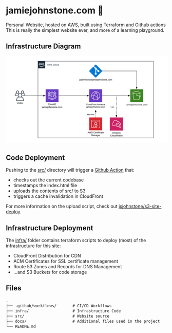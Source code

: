# jamiejohnstone.com :wave:
Personal Website, hosted on AWS, built using Terraform and Github actions
This is really the simplest website ever, and more of a learning playground.

## Infrastructure Diagram
![Infra Diagram](docs/infradiagram.png)

## Code Deployment
Pushing to the [src/](src/) directory will trigger a [Github Action](.github/workflows/main.yml) that:
* checks out the current codebase
* timestamps the index.html file
* uploads the contents of src/ to S3
* triggers a cache invalidation in CloudFront

For more information on the upload script, check out [jsjohnstone/s3-site-deploy](https://github.com/jsjohnstone/s3-site-deploy/).

## Infrastructure Deployment
The [infra/](infra/) folder contains terraform scripts to deploy (most) of the infrastructure for this site:
* CloudFront Distribution for CDN
* ACM Certificates for SSL certificate management
* Route 53 Zones and Records for DNS Management
* ...and S3 Buckets for code storage

## Files
    .
    ├── .github/workflows/       # CI/CD Workflows
    ├── infra/                   # Infrastructure Code
    ├── src/                     # Website source
    ├── docs/                    # Additional files used in the project
    └── README.md

